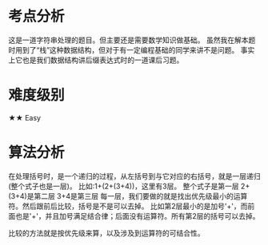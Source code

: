 # 考点分析

这是一道字符串处理的题目。但主要还是需要数学知识做基础。
虽然我在解本题时用到了“栈”这种数据结构，但对于有一定编程基础的同学来讲不是问题。
事实上它也是我们数据结构讲后缀表达式时的一道课后习题。

# 难度级别

★★ Easy

# 算法分析

在处理括号时，是一个递归的过程，从左括号到与它对应的右括号，就是一层递归(整个式子也是一层)。
比如:1+(2+(3+4))，这里有3层。
整个式子是第一层
2+(3+4)是第二层
3+4是第三层
每一层，我们要做的就是找出优先级最小的运算符。然后跟前后比较，括号是不是可以去掉。
比如第2层最小的是加号'+'，而前面也是'+'，并且加号满足结合律；后面没有运算符。所有第2层的括号可以去掉。

比较的方法就是按优先级来算，以及涉及到运算符的可结合性。